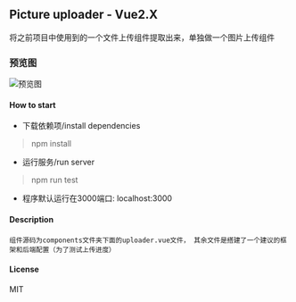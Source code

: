 ## Picture uploader - Vue2.X
将之前项目中使用到的一个文件上传组件提取出来，单独做一个图片上传组件

### 预览图
![预览图](https://github.com/watson-yan/vue-uploader/blob/master/static/preview.png)

#### How to start
* 下载依赖项/install dependencies
> npm install

* 运行服务/run server
> npm run test

* 程序默认运行在3000端口: localhost:3000

#### Description
	组件源码为components文件夹下面的uploader.vue文件， 其余文件是搭建了一个建议的框架和后端配置（为了测试上传进度）

#### License
MIT

